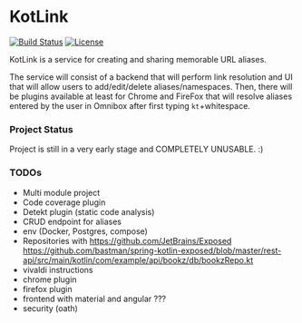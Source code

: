 # KotLink
[![Build Status](https://travis-ci.org/ilya40umov/go-link.png?branch=master)](https://travis-ci.org/ilya40umov/go-link)
[![License](https://img.shields.io/badge/License-Apache%202.0-blue.svg)](https://opensource.org/licenses/Apache-2.0)

KotLink is a service for creating and sharing memorable URL aliases.

The service will consist of a backend that will perform link resolution 
and UI that will allow users to add/edit/delete aliases/namespaces.
Then, there will be plugins available at least for Chrome and FireFox 
that will resolve aliases entered by the user in Omnibox after first typing `kt`+whitespace.

### Project Status
Project is still in a very early stage and COMPLETELY UNUSABLE. :)

### TODOs
* Multi module project
* Code coverage plugin
* Detekt plugin (static code analysis)
* CRUD endpoint for aliases
* env (Docker, Postgres, compose)
* Repositories with https://github.com/JetBrains/Exposed https://github.com/bastman/spring-kotlin-exposed/blob/master/rest-api/src/main/kotlin/com/example/api/bookz/db/bookzRepo.kt
* vivaldi instructions
* chrome plugin
* firefox plugin
* frontend with material and angular ???
* security (oath)
